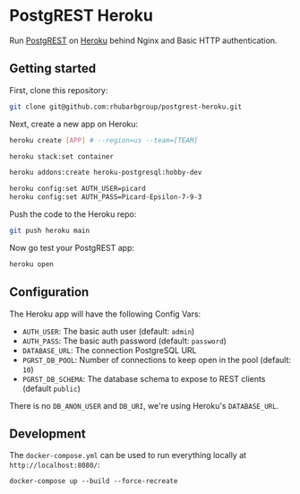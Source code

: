 # PostgREST Heroku

Run [PostgREST](https://postgrest.org) on [Heroku](https://heroku.com) behind Nginx and Basic HTTP authentication.

## Getting started

First, clone this repository:

```bash
git clone git@github.com:rhubarbgroup/postgrest-heroku.git
```

Next, create a new app on Heroku:

```bash
heroku create [APP] # --region=us --team=[TEAM]

heroku stack:set container

heroku addons:create heroku-postgresql:hobby-dev

heroku config:set AUTH_USER=picard
heroku config:set AUTH_PASS=Picard-Epsilon-7-9-3
```

Push the code to the Heroku repo:

```bash
git push heroku main
```

Now go test your PostgREST app:

```bash
heroku open
```

## Configuration

The Heroku app will have the following Config Vars:

- `AUTH_USER`: The basic auth user (default: `admin`)
- `AUTH_PASS`: The basic auth password (default: `password`)
- `DATABASE_URL`: The connection PostgreSQL URL
- `PGRST_DB_POOL`: Number of connections to keep open in the pool (default: `10`)
- `PGRST_DB_SCHEMA`: The database schema to expose to REST clients (default `public`)

There is no `DB_ANON_USER` and `DB_URI`, we're using Heroku's `DATABASE_URL`.

## Development

The `docker-compose.yml` can be used to run everything locally at `http://localhost:8080/`:

```
docker-compose up --build --force-recreate
```
